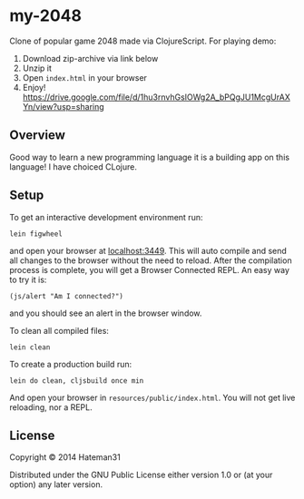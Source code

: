 # my-2048

Clone of popular game 2048 made via ClojureScript.
For playing demo:
 1) Download zip-archive via link below
 2) Unzip it
 3) Open ```index.html``` in your browser
 4) Enjoy!
https://drive.google.com/file/d/1hu3rnvhGsIOWg2A_bPQgJU1McgUrAXYn/view?usp=sharing

## Overview

Good way to learn a new programming language it is a building app on this language!
I have choiced CLojure.

## Setup

To get an interactive development environment run:

    lein figwheel

and open your browser at [localhost:3449](http://localhost:3449/).
This will auto compile and send all changes to the browser without the
need to reload. After the compilation process is complete, you will
get a Browser Connected REPL. An easy way to try it is:

    (js/alert "Am I connected?")

and you should see an alert in the browser window.

To clean all compiled files:

    lein clean

To create a production build run:

    lein do clean, cljsbuild once min

And open your browser in `resources/public/index.html`. You will not
get live reloading, nor a REPL. 

## License

Copyright © 2014 Hateman31

Distributed under the GNU Public License either version 1.0 or (at your option) any later version.
